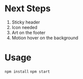 
# Next Steps

1. Sticky header
2. Icon needed
3. Art on the footer
4. Motion hover on the background


# Usage

`npm install`
`npm start`
